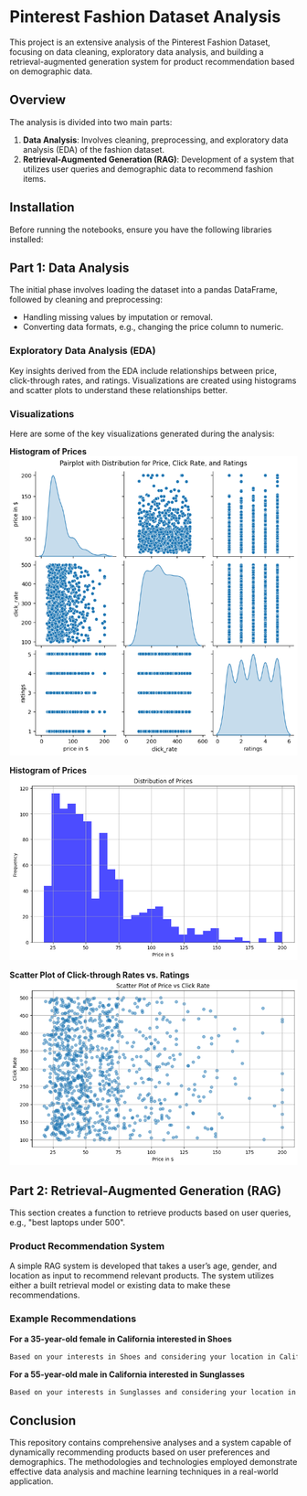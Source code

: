 # Pinterest Fashion Dataset Analysis

This project is an extensive analysis of the Pinterest Fashion Dataset, focusing on data cleaning, exploratory data analysis, and building a retrieval-augmented generation system for product recommendation based on demographic data.

## Overview

The analysis is divided into two main parts:
1. **Data Analysis**: Involves cleaning, preprocessing, and exploratory data analysis (EDA) of the fashion dataset.
2. **Retrieval-Augmented Generation (RAG)**: Development of a system that utilizes user queries and demographic data to recommend fashion items.

## Installation

Before running the notebooks, ensure you have the following libraries installed:

## Part 1: Data Analysis

The initial phase involves loading the dataset into a pandas DataFrame, followed by cleaning and preprocessing:
- Handling missing values by imputation or removal.
- Converting data formats, e.g., changing the price column to numeric.

### Exploratory Data Analysis (EDA)

Key insights derived from the EDA include relationships between price, click-through rates, and ratings. Visualizations are created using histograms and scatter plots to understand these relationships better.

### Visualizations

Here are some of the key visualizations generated during the analysis:

**Histogram of Prices**  
![Pairplot with Distribution for Price and Ratings](images/price_and_ratings.png)

**Histogram of Prices**  
![Histogram of Prices](images/path_to_histogram.png)

**Scatter Plot of Click-through Rates vs. Ratings**  
![Scatter Plot CTR vs Ratings](images/path_to_scatter_plot.png)

## Part 2: Retrieval-Augmented Generation (RAG)

This section creates a function to retrieve products based on user queries, e.g., "best laptops under 500".

### Product Recommendation System

A simple RAG system is developed that takes a user’s age, gender, and location as input to recommend relevant products. The system utilizes either a built retrieval model or existing data to make these recommendations.

### Example Recommendations

**For a 35-year-old female in California interested in Shoes**
```bash
Based on your interests in Shoes and considering your location in California, we recommend Converse because it has a high rating of 5 stars and is priced at just $49.50, fitting well within your budget.
```
**For a 55-year-old male in California interested in Sunglasses**
```bash
Based on your interests in Sunglasses and considering your location in California, we recommend Burberry because it has a high rating of 5 stars and is priced at just $87.50, fitting well within your budget.
```

## Conclusion

This repository contains comprehensive analyses and a system capable of dynamically recommending products based on user preferences and demographics. The methodologies and technologies employed demonstrate effective data analysis and machine learning techniques in a real-world application.

